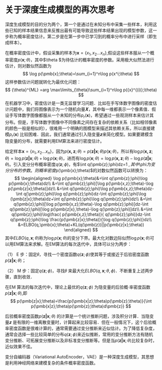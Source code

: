 # 关于深度生成模型的再次思考




深度生成模型的目的分为两个，第一个是通过在未知分布中采集一些样本，利用这些已知的样本结果信息来反推出最有可能导致这些样本结果出现的模型参数，这一步称为概率密度估计。第二步是在第一步中已学习到的概率分布中进行采样（即生成样本）。

在概率密度估计中，假设采集的样本为$\pmb{x}=\{ x_1,x_2...x_n \}$,假设这些样本服从一个概率密度$p(\pmb{x};\theta)$，其中$\theta $为待估计的概率密度的参数。采用极大似然法进行估计，则对数似然函数为
$$
\log p(\pmb{x};\theta)=\sum_{i=1}^n\log p(x^i;\theta)
$$
这样参数估计问题就转化为最优化问题：
$$
{\theta}^{ML}
=arg \max\limits_{\theta}\sum_{i=1}^n\log p({x}^{(i)};\theta)
$$
在机器学习中，密度估计是一类无监督学习问题．比如在手写体数字图像的密度估计问题中，我们将图像表示为一个随机向量𝑿，其中每一维都表示一个像素值．假设手写体数字图像都服从一个未知的分布$p_r(\pmb{x})$，希望通过一些观测样本来估计其分布。但是，手写体数字图像中不同像素之间存在复杂的依赖关系（比如相邻像素的颜色一般是相似的），很难用一个明确的图模型来描述其依赖关系，所以直接建模$p_r(\pmb{x})$ 比较困难．因此，我们通常通过引入隐变量𝒛来简化模型。如果要建模含隐变量的分布，就需要利用EM算法来进行密度估计。

给定样本$\pmb{x}=\{ x_1,x_2...x_n \}$，因为$p(\pmb{x,z};\theta)=p(\pmb{z|x};\theta)p(\pmb{x};\theta)$，所以有$\log p(\pmb{x,z};\theta)=\log p(\pmb{z|x};\theta)+\log p(\pmb{x};\theta)$，进而有$\log p(\pmb{x};\theta)=\log p(\pmb{x,z};\theta)-\log p(\pmb{z|x};\theta)$。引入变分分布概率密度$q(\pmb{z};\phi)$，有$\int q(\pmb{z};\phi)dz=1  $,其中$\phi$为变分分布的参数。则概率密度$p(\pmb{x};\theta)$的对数似然函数可以转换为：
$$
\begin{aligned}
\log p(\pmb{x};\theta)&=\int q(\pmb{z};\phi)\log p(\pmb{x};\theta)dz\\
&=\int q(\pmb{z};\phi)[\log p(\pmb{x,z};\theta)-\log p(\pmb{z|x};\theta)]dz\\
&=\int q(\pmb{z};\phi)\log p(\pmb{x,z};\theta)dz-\int q(\pmb{z};\phi)\log q(\pmb{z};\phi)dz-\int q(\pmb{z};\phi)\log (\pmb{z|x};\theta)dz+\int q(\pmb{z};\phi)\log q(\pmb{z};\phi)dz\\
&=\int q(\pmb{z};\phi)[\log p(\pmb{x,z};\theta)-\log q(\pmb{z};\phi)]dz-\int q(\pmb{z};\phi)[\log p(\pmb{z|x},\theta)-\log q(\pmb{z};\phi)]dz\\
&=\int q(\pmb{z};\phi)\log\frac{ p(\pmb{x,z};\theta)}{ q(\pmb{z};\phi)}dz-\int q(\pmb{z};\phi)\log \frac{p(\pmb{z|x};\theta)}{\log q(\pmb{z};\phi)}dz\\
&=ELBO(q,\pmb{x};\theta)+KL(q(\pmb{z})||p(\pmb{z|x};\theta))
\end{aligned}
$$
其中$ELBO(q,\pmb{x};\theta)$称为$\log p(\pmb{x};\theta)$的变分下界。最大化对数边际似然$\log p(\pmb{x};\theta)$可以用EM算法来求解。在EM算法的每次迭代中，具体可以分为两步：

（1） E 步：固定𝜃，寻找一个密度函数$q(\pmb{z};\phi)$使其等于或接近于后验密度函数$p(\pmb{z|x};\theta)$；

（2） M 步：固定$q(\pmb{z};\phi)$，寻找𝜃 来最大化$ELBO(q,\pmb{x};\theta,\phi)$．不断重复上述两步骤，直到收敛．

在EM 算法的每次迭代中，理论上最优的$q(\pmb{z};\phi)$ 为隐变量的后验概·率密度函数$p(\pmb{z|x};\theta)$,即
$$
p(\pmb{z|x};\theta)=\frac{p(\pmb{x|z};\theta)p(\pmb{z};\theta)}{\int p(\pmb{x|z};\theta)p(\pmb{z};\theta)d\pmb{z}}
$$


后验概率密度函数$p(\pmb{z|x};\theta)$ 的计算是一个统计推断问题，涉及积分计算．当隐变量𝒛 是有限的一维离散变量时，计算起来比较容易．但在一般情况下，这个后验概率密度函数是很难计算的，通常需要通过变分推断来近似估计。为了降低复杂度，通常会选择一些比较简单的分布$q(\pmb{z};\phi)$来近似推断，常用的变分推断方法有随机变分推断、可拓展变分推断以及非标准变分推断等。但是当$p(\pmb{z|x};\theta)$比较复杂时，近似效果不佳。

变分自编码器（Variational AutoEncoder，VAE）是一种深度生成模型，其思想是利用神经网络来建模复杂的条件概率密度函数。


